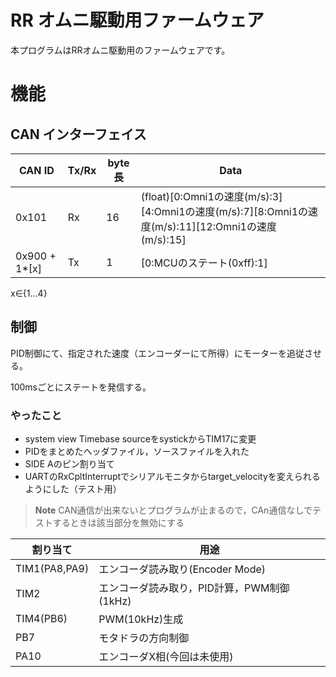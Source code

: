 # RR オムニ駆動用ファームウェア
本プログラムはRRオムニ駆動用のファームウェアです。
# 機能
## CAN インターフェイス
| CAN ID        | Tx/Rx | byte長 | Data                                                                                   | 
|---------------|-------|-------|----------------------------------------------------------------------------------------|
| 0x101         | Rx    | 16    | (float)[0:Omni1の速度(m/s):3][4:Omni1の速度(m/s):7][8:Omni1の速度(m/s):11][12:Omni1の速度(m/s):15] |
| 0x900 + 1*[x] | Tx    | 1     | [0:MCUのステート(0xff):1]                                                                   |


x∈{1...4}
## 制御
PID制御にて、指定された速度（エンコーダーにて所得）にモーターを追従させる。

100msごとにステートを発信する。


### やったこと
* system view Timebase sourceをsystickからTIM17に変更
* PIDをまとめたヘッダファイル，ソースファイルを入れた
* SIDE Aのピン割り当て
* UARTのRxCpltInterruptでシリアルモニタからtarget_velocityを変えられるようにした（テスト用）

>**Note**
> CAN通信が出来ないとプログラムが止まるので，CAn通信なしでテストするときは該当部分を無効にする

| 割り当て          | 用途                          |
|---------------|-----------------------------|
| TIM1(PA8,PA9) | エンコーダ読み取り(Encoder Mode)     | 
| TIM2          | エンコーダ読み取り，PID計算，PWM制御 (1kHz) |
| TIM4(PB6)     | PWM(10kHz)生成                |
|PB7 | モタドラの方向制御                   |
|PA10 | エンコーダX相(今回は未使用)             |
